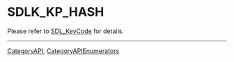 # SDLK_KP_HASH

Please refer to [SDL_KeyCode](SDL_KeyCode) for details.

----
[CategoryAPI](CategoryAPI), [CategoryAPIEnumerators](CategoryAPIEnumerators)

